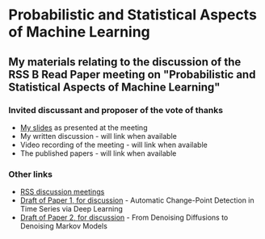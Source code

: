 # Probabilistic and Statistical Aspects of Machine Learning

## My materials relating to the discussion of the RSS B Read Paper meeting on "Probabilistic and Statistical Aspects of Machine Learning"

### Invited discussant and proposer of the vote of thanks

* [My slides](slides.pdf) as presented at the meeting
* My written discussion - will link when available
* Video recording of the meeting - will link when available
* The published papers - will link when available

### Other links

* [RSS discussion meetings](https://rss.org.uk/training-events/events/discussion-papers/)
* [Draft of Paper 1, for discussion](https://rss.org.uk/RSS/media/File-library/Events/Discussion%20meetings/Preprint_Li-et-al-_6-Sept-2023_Harrogate.pdf) - Automatic Change-Point Detection in Time Series via Deep Learning
* [Draft of Paper 2, for discussion](https://rss.org.uk/RSS/media/File-library/Events/Discussion%20meetings/Preprint_Benton-et-al-_6-Sept-2023_Harrogate.pdf) - From Denoising Diffusions to Denoising Markov Models




